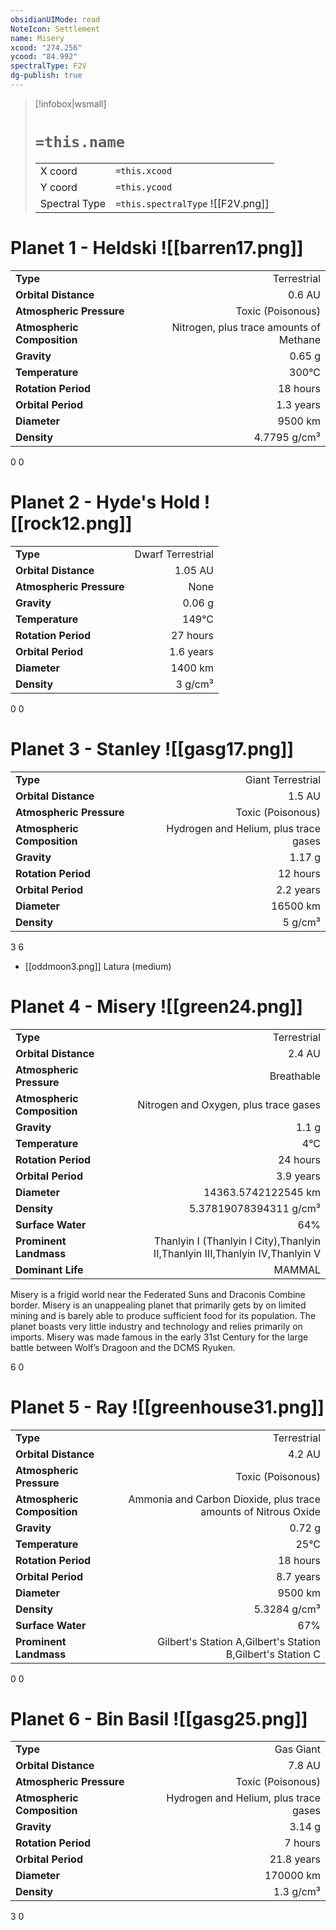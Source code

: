 ```yaml
---
obsidianUIMode: read
NoteIcon: Settlement
name: Misery
xcood: "274.256"
ycood: "84.992"
spectralType: F2V
dg-publish: true
---
```

> [!infobox|wsmall]
> # `=this.name`
> | | |
> | - | - |
> | X coord | `=this.xcood` |
> | Y coord| `=this.ycood` |
> | Spectral Type | `=this.spectralType` ![[F2V.png]] |

# Planet 1 - Heldski ![[barren17.png]]
|                             |                           |
| --------------------------- | -------------------------:|
| **Type**                    |             Terrestrial |
| **Orbital Distance**        |   0.6 AU |
| **Atmospheric Pressure**    |       Toxic (Poisonous) |
| **Atmospheric Composition** |      Nitrogen, plus trace amounts of Methane |
| **Gravity**                 |        0.65 g |
| **Temperature**             |    300°C |
| **Rotation Period**         |  18 hours |
| **Orbital Period** | 1.3 years |
| **Diameter**                |      9500 km | 
| **Density**                 |    4.7795 g/cm³ |



0
0



# Planet 2 - Hyde's Hold ![[rock12.png]]
|                             |                           |
| --------------------------- | -------------------------:|
| **Type**                    |             Dwarf Terrestrial |
| **Orbital Distance**        |   1.05 AU |
| **Atmospheric Pressure**    |       None |
| **Gravity**                 |        0.06 g |
| **Temperature**             |    149°C |
| **Rotation Period**         |  27 hours |
| **Orbital Period** | 1.6 years |
| **Diameter**                |      1400 km | 
| **Density**                 |    3 g/cm³ |



0
0



# Planet 3 - Stanley ![[gasg17.png]]
|                             |                           |
| --------------------------- | -------------------------:|
| **Type**                    |             Giant Terrestrial |
| **Orbital Distance**        |   1.5 AU |
| **Atmospheric Pressure**    |       Toxic (Poisonous) |
| **Atmospheric Composition** |      Hydrogen and Helium, plus trace gases |
| **Gravity**                 |        1.17 g |
| **Rotation Period**         |  12 hours |
| **Orbital Period** | 2.2 years |
| **Diameter**                |      16500 km | 
| **Density**                 |    5 g/cm³ |



3
6

- [[oddmoon3.png]] Latura (medium)

# Planet 4 - Misery ![[green24.png]]
|                             |                           |
| --------------------------- | -------------------------:|
| **Type**                    |             Terrestrial |
| **Orbital Distance**        |   2.4 AU |
| **Atmospheric Pressure**    |       Breathable |
| **Atmospheric Composition** |      Nitrogen and Oxygen, plus trace gases |
| **Gravity**                 |        1.1 g |
| **Temperature**             |    4°C |
| **Rotation Period**         |  24 hours |
| **Orbital Period** | 3.9 years |
| **Diameter**                |      14363.5742122545 km | 
| **Density**                 |    5.37819078394311 g/cm³ |
| **Surface Water**           |           64% | 
| **Prominent Landmass**      |         Thanlyin I (Thanlyin I City),Thanlyin II,Thanlyin III,Thanlyin IV,Thanlyin V | 
| **Dominant Life**           |         MAMMAL |

Misery is a frigid world near the Federated Suns and Draconis Combine border. Misery is an unappealing planet that primarily gets by on limited mining and is barely able to produce sufficient food for its population. The planet boasts very little industry and technology and relies primarily on imports. Misery was made famous in the early 31st Century for the large battle between Wolf’s Dragoon and the DCMS Ryuken.

6
0



# Planet 5 - Ray ![[greenhouse31.png]]
|                             |                           |
| --------------------------- | -------------------------:|
| **Type**                    |             Terrestrial |
| **Orbital Distance**        |   4.2 AU |
| **Atmospheric Pressure**    |       Toxic (Poisonous) |
| **Atmospheric Composition** |      Ammonia and Carbon Dioxide, plus trace amounts of Nitrous Oxide |
| **Gravity**                 |        0.72 g |
| **Temperature**             |    25°C |
| **Rotation Period**         |  18 hours |
| **Orbital Period** | 8.7 years |
| **Diameter**                |      9500 km | 
| **Density**                 |    5.3284 g/cm³ |
| **Surface Water**           |           67% | 
| **Prominent Landmass**      |         Gilbert's Station A,Gilbert's Station B,Gilbert's Station C | 



0
0



# Planet 6 - Bin Basil ![[gasg25.png]]
|                             |                           |
| --------------------------- | -------------------------:|
| **Type**                    |             Gas Giant |
| **Orbital Distance**        |   7.8 AU |
| **Atmospheric Pressure**    |       Toxic (Poisonous) |
| **Atmospheric Composition** |      Hydrogen and Helium, plus trace gases |
| **Gravity**                 |        3.14 g |
| **Rotation Period**         |  7 hours |
| **Orbital Period** | 21.8 years |
| **Diameter**                |      170000 km | 
| **Density**                 |    1.3 g/cm³ |



3
0



